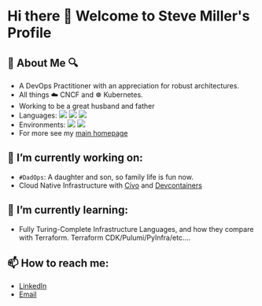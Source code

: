 # Hi there 👋 Welcome to Steve Miller's Profile 

## 🔎 About Me 🔍

<!--Thanks to https://javascript.plainenglish.io/how-to-make-custom-language-badges-for-your-profile-using-shields-io-d2aeaf016b6b for custom badge tutorial -->

- A DevOps Practitioner with an appreciation for robust architectures.
- All things ☁️ CNCF and ☸️ Kubernetes.
- Working to be a great husband and father
- Languages: <img src="https://img.shields.io/badge/-Shell/Bash-888888?logo=gnubash"> <img src="https://img.shields.io/badge/-Python-888888?logo=python"> <img src="https://img.shields.io/badge/-Terraform-888888?logo=terraform">
- Environments: <img src="https://img.shields.io/badge/-Kubernetes-888888?logo=kubernetes"> <img src="https://img.shields.io/badge/-Docker-888888?logo=docker">
- For more see my [main homepage](https://www.r15cookie.com)

## 🔭 I’m currently working on:
- `#DadOps`: A daughter and son, so family life is fun now.
- Cloud Native Infrastructure with [Civo](https://www.civo.com/) and [Devcontainers](https://containers.dev)
## 🌱 I’m currently learning:
- Fully Turing-Complete Infrastructure Languages, and how they compare with Terraform.  Terraform CDK/Pulumi/PyInfra/etc....
## 📫 How to reach me: 
- [LinkedIn](https://www.linkedin.com/in/steve-miller-9936632/)
- [Email](https://www.r15cookie.com/contact/)


<!--
**ssmiller25/ssmiller25** is a ✨ _special_ ✨ repository because its `README.md` (this file) appears on your GitHub profile.

Here are some ideas to get you started:

- 🔭 I’m currently working on ...
- 🌱 I’m currently learning ...
- 👯 I’m looking to collaborate on ...
- 🤔 I’m looking for help with ...
- 💬 Ask me about ...
- 📫 How to reach me: ...
- 😄 Pronouns: ...
- ⚡ Fun fact: ...
-->

